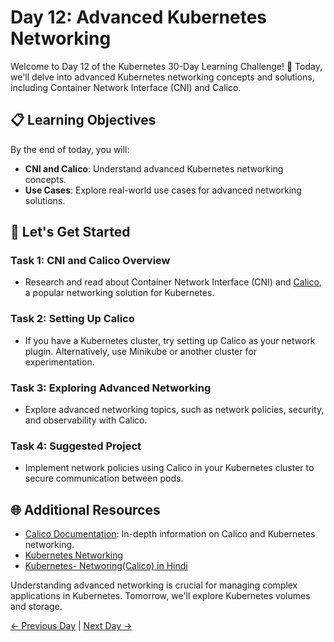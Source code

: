 # Day 12: Advanced Kubernetes Networking

Welcome to Day 12 of the Kubernetes 30-Day Learning Challenge! 🚀 Today, we'll delve into advanced Kubernetes networking concepts and solutions, including Container Network Interface (CNI) and Calico.

## 📋 Learning Objectives

By the end of today, you will:
- **CNI and Calico**: Understand advanced Kubernetes networking concepts.
- **Use Cases**: Explore real-world use cases for advanced networking solutions.

## 🚀 Let's Get Started

### Task 1: CNI and Calico Overview
- Research and read about Container Network Interface (CNI) and [Calico](https://docs.tigera.io/calico/latest/about/), a popular networking solution for Kubernetes.

### Task 2: Setting Up Calico
- If you have a Kubernetes cluster, try setting up Calico as your network plugin. Alternatively, use Minikube or another cluster for experimentation.

### Task 3: Exploring Advanced Networking
- Explore advanced networking topics, such as network policies, security, and observability with Calico.

### Task 4: Suggested Project
- Implement network policies using Calico in your Kubernetes cluster to secure communication between pods.

## 🌐 Additional Resources

- [Calico Documentation](https://docs.tigera.io/calico/latest/about/): In-depth information on Calico and Kubernetes networking.
- [Kubernetes Networking](https://youtu.be/vOo__3GqyxM?si=_r7Li9GWqTeGRHkg)
- [Kubernetes- Networing(Calico) in Hindi](https://www.youtube.com/watch?v=vOo__3GqyxM)

Understanding advanced networking is crucial for managing complex applications in Kubernetes. Tomorrow, we'll explore Kubernetes volumes and storage.

[← Previous Day](../Day11/README.md) | [Next Day →](../Day13/README.md)
